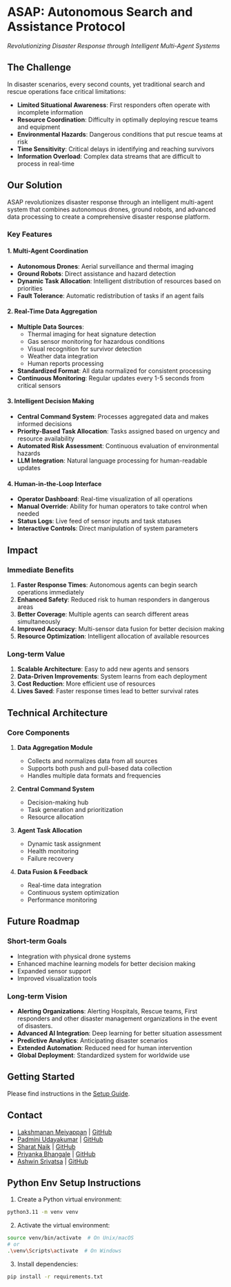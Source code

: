 # ASAP: Autonomous Search and Assistance Protocol
*Revolutionizing Disaster Response through Intelligent Multi-Agent Systems*


## The Challenge
In disaster scenarios, every second counts, yet traditional search and rescue operations face critical limitations:

- **Limited Situational Awareness**: First responders often operate with incomplete information
- **Resource Coordination**: Difficulty in optimally deploying rescue teams and equipment
- **Environmental Hazards**: Dangerous conditions that put rescue teams at risk
- **Time Sensitivity**: Critical delays in identifying and reaching survivors
- **Information Overload**: Complex data streams that are difficult to process in real-time

## Our Solution
ASAP revolutionizes disaster response through an intelligent multi-agent system that combines autonomous drones, ground robots, and advanced data processing to create a comprehensive disaster response platform.

### Key Features

#### 1. Multi-Agent Coordination
- **Autonomous Drones**: Aerial surveillance and thermal imaging
- **Ground Robots**: Direct assistance and hazard detection
- **Dynamic Task Allocation**: Intelligent distribution of resources based on priorities
- **Fault Tolerance**: Automatic redistribution of tasks if an agent fails

#### 2. Real-Time Data Aggregation
- **Multiple Data Sources**:
  - Thermal imaging for heat signature detection
  - Gas sensor monitoring for hazardous conditions
  - Visual recognition for survivor detection
  - Weather data integration
  - Human reports processing
- **Standardized Format**: All data normalized for consistent processing
- **Continuous Monitoring**: Regular updates every 1-5 seconds from critical sensors

#### 3. Intelligent Decision Making
- **Central Command System**: Processes aggregated data and makes informed decisions
- **Priority-Based Task Allocation**: Tasks assigned based on urgency and resource availability
- **Automated Risk Assessment**: Continuous evaluation of environmental hazards
- **LLM Integration**: Natural language processing for human-readable updates

#### 4. Human-in-the-Loop Interface
- **Operator Dashboard**: Real-time visualization of all operations
- **Manual Override**: Ability for human operators to take control when needed
- **Status Logs**: Live feed of sensor inputs and task statuses
- **Interactive Controls**: Direct manipulation of system parameters

## Impact

### Immediate Benefits
1. **Faster Response Times**: Autonomous agents can begin search operations immediately
2. **Enhanced Safety**: Reduced risk to human responders in dangerous areas
3. **Better Coverage**: Multiple agents can search different areas simultaneously
4. **Improved Accuracy**: Multi-sensor data fusion for better decision making
5. **Resource Optimization**: Intelligent allocation of available resources

### Long-term Value
1. **Scalable Architecture**: Easy to add new agents and sensors
2. **Data-Driven Improvements**: System learns from each deployment
3. **Cost Reduction**: More efficient use of resources
4. **Lives Saved**: Faster response times lead to better survival rates

## Technical Architecture

### Core Components
1. **Data Aggregation Module**
   - Collects and normalizes data from all sources
   - Supports both push and pull-based data collection
   - Handles multiple data formats and frequencies

2. **Central Command System**
   - Decision-making hub
   - Task generation and prioritization
   - Resource allocation

3. **Agent Task Allocation**
   - Dynamic task assignment
   - Health monitoring
   - Failure recovery

4. **Data Fusion & Feedback**
   - Real-time data integration
   - Continuous system optimization
   - Performance monitoring

## Future Roadmap

### Short-term Goals
- Integration with physical drone systems
- Enhanced machine learning models for better decision making
- Expanded sensor support
- Improved visualization tools

### Long-term Vision
- **Alerting Organizations**: Alerting Hospitals, Rescue teams, First responders and other disaster management organizations in the event of disasters.
- **Advanced AI Integration**: Deep learning for better situation assessment
- **Predictive Analytics**: Anticipating disaster scenarios
- **Extended Automation**: Reduced need for human intervention
- **Global Deployment**: Standardized system for worldwide use

## Getting Started
Please find instructions in the [Setup Guide](./docs/setup_guide.md).


## Contact
- [Lakshmanan Meiyappan]() | [GitHub](https://github.com/laxmena)
- [Padmini Udayakumar](https://www.linkedin.com/in/paddmini/) | [GitHub](https://github.com/Paddmini)
- [Sharat Naik](https://www.linkedin.com/in/sharatnaik1996/) | [GitHub](https://github.com/Sharat005)
- [Priyanka Bhangale](https://www.linkedin.com/in/priyanka-bhangale/) | [GitHub](https://github.com/priyankapbh)
- [Ashwin Srivatsa](https://www.linkedin.com/in/ashwin-bhaskar-srivatsa-3ab953122/) | [GitHub](https://github.com/Ashwin1234)


## Python Env Setup Instructions

1. Create a Python virtual environment:
```bash
python3.11 -m venv venv
```

2. Activate the virtual environment:
```bash
source venv/bin/activate  # On Unix/macOS
# or
.\venv\Scripts\activate  # On Windows
```

3. Install dependencies:
```bash
pip install -r requirements.txt
```

